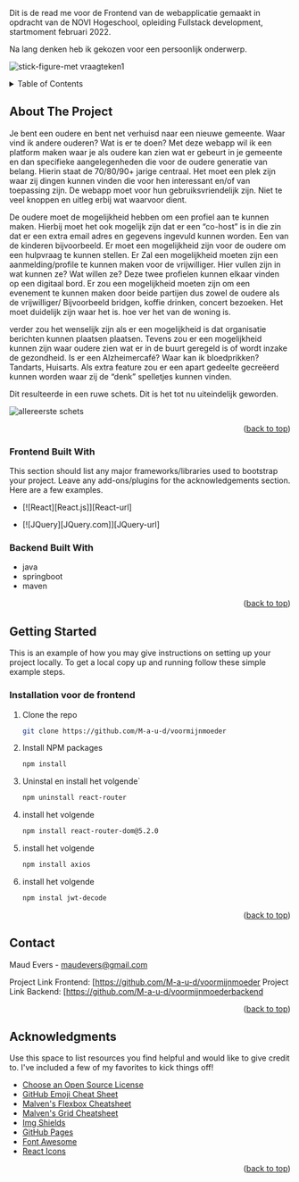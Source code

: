 Dit is de read me voor de Frontend van de webapplicatie gemaakt in opdracht van de NOVI Hogeschool, opleiding Fullstack development, startmoment februari 2022.

Na lang denken heb ik gekozen voor een persoonlijk onderwerp.

![stick-figure-met vraagteken1](https://user-images.githubusercontent.com/99027282/178051060-6a57a277-2c85-46f1-b39b-587d199dd753.png)



<details>
  <summary>Table of Contents</summary>
  <ol>
    <li>
      <a href="#about-the-project">About The Project</a>
      <ul>
        <li><a href="#built-with">Built With</a></li>
      </ul>
    </li>
    <li>
      <a href="#getting-started">Getting Started</a>
      <ul>
        <li><a href="#prerequisites">Prerequisites</a></li>
        <li><a href="#installation">Installation</a></li>
      </ul>
    </li>
    <li><a href="#usage">Usage</a></li>
    <li><a href="#roadmap">Roadmap</a></li>
    <li><a href="#contributing">Contributing</a></li>
    <li><a href="#license">License</a></li>
    <li><a href="#contact">Contact</a></li>
    <li><a href="#acknowledgments">Acknowledgments</a></li>
  </ol>
</details>



<!-- ABOUT THE PROJECT -->
## About The Project



Je bent een oudere en bent net verhuisd naar een nieuwe gemeente. Waar vind ik andere ouderen? Wat is er te doen? Met deze webapp wil ik een platform maken waar je als oudere kan zien wat er gebeurt in je gemeente en dan specifieke aangelegenheden die voor de oudere generatie van belang. Hierin staat de 70/80/90+ jarige centraal. Het moet een plek zijn waar zij dingen kunnen vinden die voor hen interessant en/of van toepassing zijn. De webapp moet voor hun gebruiksvriendelijk zijn. Niet te veel knoppen en uitleg erbij wat waarvoor dient.

De oudere moet de mogelijkheid hebben om een profiel aan te kunnen maken. Hierbij moet het ook mogelijk zijn dat er een “co-host” is in die zin dat er een extra email adres en gegevens ingevuld kunnen worden. Een van de kinderen bijvoorbeeld.  Er moet een mogelijkheid zijn voor de oudere om een hulpvraag te kunnen stellen. Er Zal een mogelijkheid moeten zijn een aanmelding/profile te kunnen maken voor de vrijwilliger. Hier vullen zijn in wat kunnen ze? Wat willen ze? Deze twee profielen kunnen elkaar vinden op  een digitaal bord. Er zou een mogelijkheid moeten zijn om een evenement te kunnen maken door beide partijen dus zowel de oudere als de vrijwilliger/  Bijvoorbeeld bridgen, koffie drinken, concert bezoeken. Het moet duidelijk zijn waar het is. hoe ver het van de woning is.

verder zou het wenselijk zijn als er een mogelijkheid is dat organisatie berichten kunnen plaatsen plaatsen. Tevens zou er een mogelijkheid kunnen zijn waar  oudere zien wat er in de buurt geregeld is of wordt inzake de gezondheid. Is er een Alzheimercafé? Waar kan ik bloedprikken? Tandarts, Huisarts. Als extra feature zou er een apart gedeelte gecreëerd kunnen worden waar zij de “denk” spelletjes kunnen vinden.

Dit resulteerde in een ruwe schets.
Dit is het tot nu uiteindelijk geworden.

![allereerste schets](https://user-images.githubusercontent.com/99027282/178055312-071a0b2d-f12b-42d3-a46a-48c8afa4c978.jpg)

<p align="right">(<a href="#top">back to top</a>)</p>



### Frontend Built With

This section should list any major frameworks/libraries used to bootstrap your project. Leave any add-ons/plugins for the acknowledgements section. Here are a few examples.

* [![React][React.js]][React-url]

* [![JQuery][JQuery.com]][JQuery-url]

### Backend Built With

* java
* springboot
* maven


<p align="right">(<a href="#top">back to top</a>)</p>



<!-- GETTING STARTED -->
## Getting Started

This is an example of how you may give instructions on setting up your project locally.
To get a local copy up and running follow these simple example steps.


### Installation voor de frontend

1. Clone the repo
   ```sh
   git clone https://github.com/M-a-u-d/voormijnmoeder
   ```
2. Install NPM packages
   ```sh
   npm install
   ```
3. Uninstal en install het volgende`
   ```sh
   npm uninstall react-router
   ```
4. install het volgende
   ```sh
   npm install react-router-dom@5.2.0
   ```
5. install het volgende
   ```sh
   npm install axios
   ```
6. install het volgende
   ```sh
   npm instal jwt-decode
   ```

<p align="right">(<a href="#top">back to top</a>)</p>


<!-- CONTACT -->
## Contact

Maud Evers - maudevers@gmail.com

Project Link Frontend: [https://github.com/M-a-u-d/voormijnmoeder
Project Link Backend: [https://github.com/M-a-u-d/voormijnmoederbackend

<p align="right">(<a href="#top">back to top</a>)</p>



<!-- ACKNOWLEDGMENTS -->
## Acknowledgments

Use this space to list resources you find helpful and would like to give credit to. I've included a few of my favorites to kick things off!

* [Choose an Open Source License](https://choosealicense.com)
* [GitHub Emoji Cheat Sheet](https://www.webpagefx.com/tools/emoji-cheat-sheet)
* [Malven's Flexbox Cheatsheet](https://flexbox.malven.co/)
* [Malven's Grid Cheatsheet](https://grid.malven.co/)
* [Img Shields](https://shields.io)
* [GitHub Pages](https://pages.github.com)
* [Font Awesome](https://fontawesome.com)
* [React Icons](https://react-icons.github.io/react-icons/search)

<p align="right">(<a href="#top">back to top</a>)</p>



<!-- MARKDOWN LINKS & IMAGES -->
